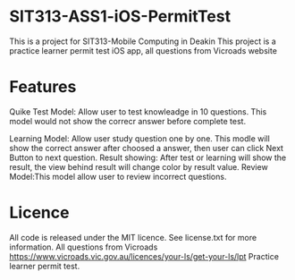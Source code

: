 # SIT313-ASS1-iOS-PermitTest
This is a project for SIT313-Mobile Computing in Deakin
This project is a practice learner permit test iOS app, all questions from Vicroads website

# Features
Quike Test Model: Allow user to test knowleadge in 10 questions. This model would not show the correcr answer before complete test.

 Learning Model: Allow user study question one by one. This modle will show the correct answer after choosed a answer, then user can click Next Button to next question.
 Result showing: After test or learning will show the result, the view behind result will change color by result value.
 Review Model:This model allow user to review incorrect questions.

# Licence
 All code is released under the MIT licence. See license.txt for more information.
 All questions from Vicroads https://www.vicroads.vic.gov.au/licences/your-ls/get-your-ls/lpt  Practice learner permit test. 

